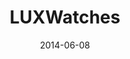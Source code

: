 ---
title: "LUXWatches"

siteNav: portfolio
date: 2014-06-08
categories:
  - portfolio

image1: portfolio/LUXWatches/LUXWatches1Full.png
image1thumb: portfolio/LUXWatches/LUXWatches1Thumb.png
image2: portfolio/LUXWatches/LUXWatches2Full.png
image2thumb: portfolio/LUXWatches/LUXWatches2Thumb.png

role:              "UX/UI Design, Design Direction & Front-end Dev"
description:       "LUXWATCHES is a high-class wristwatch brand that seeks to produce the highest quality watches. Their old website was not responsive and they hired me to redesign a new one.<br /><br />My design focuses on a professionalism and clean layout. It is easy to navigate, yet also has a luxurious and classy feel to it. I also redesigned their Blog with a similar style."
---